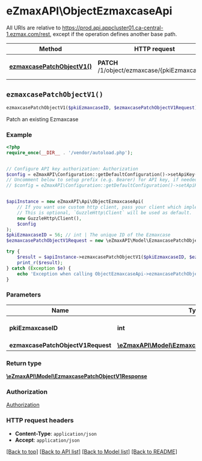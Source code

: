 # eZmaxAPI\ObjectEzmaxcaseApi

All URIs are relative to https://prod.api.appcluster01.ca-central-1.ezmax.com/rest, except if the operation defines another base path.

| Method | HTTP request | Description |
| ------------- | ------------- | ------------- |
| [**ezmaxcasePatchObjectV1()**](ObjectEzmaxcaseApi.md#ezmaxcasePatchObjectV1) | **PATCH** /1/object/ezmaxcase/{pkiEzmaxcaseID} | Patch an existing Ezmaxcase |


## `ezmaxcasePatchObjectV1()`

```php
ezmaxcasePatchObjectV1($pkiEzmaxcaseID, $ezmaxcasePatchObjectV1Request): \eZmaxAPI\Model\EzmaxcasePatchObjectV1Response
```

Patch an existing Ezmaxcase



### Example

```php
<?php
require_once(__DIR__ . '/vendor/autoload.php');


// Configure API key authorization: Authorization
$config = eZmaxAPI\Configuration::getDefaultConfiguration()->setApiKey('Authorization', 'YOUR_API_KEY');
// Uncomment below to setup prefix (e.g. Bearer) for API key, if needed
// $config = eZmaxAPI\Configuration::getDefaultConfiguration()->setApiKeyPrefix('Authorization', 'Bearer');


$apiInstance = new eZmaxAPI\Api\ObjectEzmaxcaseApi(
    // If you want use custom http client, pass your client which implements `GuzzleHttp\ClientInterface`.
    // This is optional, `GuzzleHttp\Client` will be used as default.
    new GuzzleHttp\Client(),
    $config
);
$pkiEzmaxcaseID = 56; // int | The unique ID of the Ezmaxcase
$ezmaxcasePatchObjectV1Request = new \eZmaxAPI\Model\EzmaxcasePatchObjectV1Request(); // \eZmaxAPI\Model\EzmaxcasePatchObjectV1Request

try {
    $result = $apiInstance->ezmaxcasePatchObjectV1($pkiEzmaxcaseID, $ezmaxcasePatchObjectV1Request);
    print_r($result);
} catch (Exception $e) {
    echo 'Exception when calling ObjectEzmaxcaseApi->ezmaxcasePatchObjectV1: ', $e->getMessage(), PHP_EOL;
}
```

### Parameters

| Name | Type | Description  | Notes |
| ------------- | ------------- | ------------- | ------------- |
| **pkiEzmaxcaseID** | **int**| The unique ID of the Ezmaxcase | |
| **ezmaxcasePatchObjectV1Request** | [**\eZmaxAPI\Model\EzmaxcasePatchObjectV1Request**](../Model/EzmaxcasePatchObjectV1Request.md)|  | |

### Return type

[**\eZmaxAPI\Model\EzmaxcasePatchObjectV1Response**](../Model/EzmaxcasePatchObjectV1Response.md)

### Authorization

[Authorization](../../README.md#Authorization)

### HTTP request headers

- **Content-Type**: `application/json`
- **Accept**: `application/json`

[[Back to top]](#) [[Back to API list]](../../README.md#endpoints)
[[Back to Model list]](../../README.md#models)
[[Back to README]](../../README.md)
